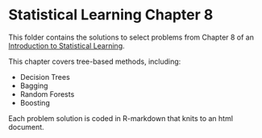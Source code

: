 # Statistical Learning Chapter 8
This folder contains the solutions to select problems from Chapter 8 of an [Introduction to Statistical Learning](http://www-bcf.usc.edu/~gareth/ISL/).

This chapter covers tree-based methods, including:
* Decision Trees
* Bagging
* Random Forests
* Boosting

Each problem solution is coded in R-markdown that knits to an html document.
